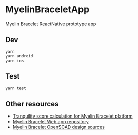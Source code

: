 # MyelinBraceletApp

Myelin Bracelet ReactNative prototype app


## Dev

```
yarn
yarn android
yarn ios
```

## Test

```
yarn test
```

## Other resources

- [Tranquility score calculation for Myelin Bracelet platform](https://github.com/thefindersteam/tranquility_score_calc)
- [Myelin Bracelet Web app repository](https://github.com/thefindersteam/myelin-bracelet-webapp)
- [Myelin Bracelet OpenSCAD design sources](https://github.com/thefindersteam/bracelet)

